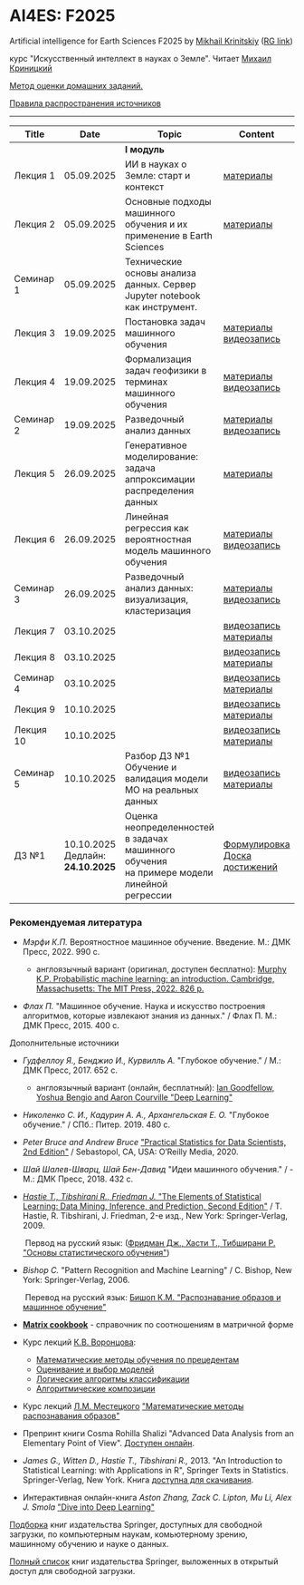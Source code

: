 # AI4ES: F2025
Artificial intelligence for Earth Sciences F2025 by [Mikhail Krinitskiy](https://sail.ocean.ru/staff/mikhail-krinitskiy) ([RG link](https://www.researchgate.net/profile/Mikhail_Krinitskiy))

курс "Искусственный интеллект в науках о Земле". Читает [Михаил Криницкий](https://sail.ocean.ru/staff/mikhail-krinitskiy)<br />

[Метод оценки домашних заданий.](./homeworks_policy.md)<br />

[Правила распространения источников](./resources_policy.md)<br />



-------

| Title | Date | Topic | Content |
| ----- | ---- | ----- | ------- |
|  |  | **I модуль** |  |
| Лекция 1 | 05.09.2025 | ИИ в науках о Земле: старт и контекст | [материалы](https://github.com/MKrinitskiy/HSE-AI4ES-F2025/tree/main/Lect01) |
| Лекция 2 | 05.09.2025 | Основные подходы машинного обучения и их применение в Earth Sciences | [материалы](https://github.com/MKrinitskiy/HSE-AI4ES-F2025/tree/main/Lect02) |
| Семинар 1 | 05.09.2025 | Технические основы анализа данных. Сервер Jupyter notebook как инструмент. |  |
| Лекция 3 | 19.09.2025 | Постановка задач машинного обучения | [материалы](https://github.com/MKrinitskiy/HSE-AI4ES-F2025/tree/main/Lect03)<br />[видеозапись](https://ml4es.ru/links/2025-09-19-hse-ai4es-lect03) |
| Лекция 4 | 19.09.2025 | Формализация задач геофизики в терминах машинного обучения | [материалы](https://github.com/MKrinitskiy/HSE-AI4ES-F2025/tree/main/Lect04)<br />[видеозапись](https://ml4es.ru/links/2025-09-19-hse-ai4es-lect04) |
| Семинар 2 | 19.09.2025 | Разведочный анализ данных | [материалы](https://github.com/MKrinitskiy/HSE-AI4ES-F2025/tree/main/Seminar02)<br />[видеозапись](https://ml4es.ru/links/2025-09-19-hse-ai4es-seminar02) |
| Лекция 5 | 26.09.2025 | Генеративное моделирование: задача аппроксимации распределения данных | [материалы](https://github.com/MKrinitskiy/HSE-AI4ES-F2025/tree/main/Lect05) |
| Лекция 6 | 26.09.2025 | Линейная регрессия как вероятностная модель машинного обучения | [материалы](https://github.com/MKrinitskiy/HSE-AI4ES-F2025/tree/main/Lect06)<br />[видеозапись](https://ml4es.ru/links/2025-09-26-hse-ai4es-lect06) |
| Семинар 3 | 26.09.2025 | Разведочный анализ данных: визуализация, кластеризация | [материалы](https://github.com/MKrinitskiy/HSE-AI4ES-F2025/tree/main/Seminar03)<br />[видеозапись](https://ml4es.ru/links/2025-09-26-hse-ai4es-seminar03) |
| Лекция 7 | 03.10.2025 |  | [видеозапись](https://ml4es.ru/links/2025-10-03-hse-ai4es-lect07)<br />[материалы](https://github.com/MKrinitskiy/HSE-AI4ES-F2025/tree/main/Lect07) |
| Лекция 8 | 03.10.2025 |  | [видеозапись](https://ml4es.ru/links/2025-10-03-hse-ai4es-lect08)<br />[материалы](https://github.com/MKrinitskiy/HSE-AI4ES-F2025/tree/main/Lect08) |
| Семинар 4 | 03.10.2025 |  | [видеозапись](https://ml4es.ru/links/2025-10-03-hse-ai4es-seminar04)<br />[материалы](https://github.com/MKrinitskiy/HSE-AI4ES-F2025/tree/main/Seminar04) |
| Лекция 9 | 10.10.2025 |  | [видеозапись](https://ml4es.ru/links/2025-10-10-hse-ai4es-lect09)<br />[материалы](https://github.com/MKrinitskiy/HSE-AI4ES-F2025/tree/main/Lect09) |
| Лекция 10 | 10.10.2025 |  | [видеозапись](https://ml4es.ru/links/2025-10-10-hse-ai4es-lect10)<br />[материалы](https://github.com/MKrinitskiy/HSE-AI4ES-F2025/tree/main/Lect10) |
| Семинар 5 | 10.10.2025 | Разбор ДЗ №1<br />Обучение и валидация модели МО на реальных данных | [видеозапись](https://ml4es.ru/links/2025-10-10-hse-ai4es-seminar05)<br />[материалы](https://github.com/MKrinitskiy/HSE-AI4ES-F2025/tree/main/Seminar05) |
| ДЗ №1 | 10.10.2025<br />Дедлайн: **24.10.2025** | Оценка неопределенностей в задачах машинного обучения<br />на примере модели линейной регрессии | [Формулировка](https://github.com/MKrinitskiy/HSE-AI4ES-F2025/tree/main/HW01)<br />[Доска достижений]() |



### Рекомендуемая литература

- *Мэрфи К.П.* Вероятностное машинное обучение. Введение. М.: ДМК Пресс, 2022. 990 с.
  - англоязычный вариант (оригинал, доступен бесплатно): [Murphy K.P. Probabilistic machine learning: an introduction. Cambridge, Massachusetts: The MIT Press, 2022. 826 p.](https://probml.github.io/pml-book/book1.html)

- *Флах П.* "Машинное обучение. Наука и искусство построения алгоритмов, которые извлекают знания из данных." / Флах П. М.: ДМК Пресс, 2015. 400 c.

Дополнительные источники

- *Гудфеллоу Я., Бенджио И., Курвилль А.* "Глубокое обучение." / М.: ДМК Пресс, 2017. 652 c.

  - англоязычный вариант (онлайн, бесплатный): [Ian Goodfellow, Yoshua Bengio and Aaron Courville "Deep Learning"](https://www.deeplearningbook.org/)

- *Николенко С. И., Кадурин А. А., Архангельская Е. О.* "Глубокое обучение." / СПб.: Питер. 2019. 480 с.

- *Peter Bruce and Andrew Bruce* ["Practical Statistics for Data Scientists, 2nd Edition"](https://www.oreilly.com/library/view/practical-statistics-for/9781492072935/) / Sebastopol, CA, USA: O’Reilly Media, 2020.

- *Шай Шалев-Шварц, Шай Бен-Давид* "Идеи машинного обучения." / - М.: ДМК Пресс, 2018. 432 c.

- [*Hastie T., Tibshirani R., Friedman J.* "The Elements of Statistical Learning: Data Mining, Inference, and Prediction, Second Edition"](https://web.stanford.edu/~hastie/Papers/ESLII.pdf) / T. Hastie, R. Tibshirani, J. Friedman, 2-е изд., New York: Springer-Verlag, 2009.

  ​	Первод на русский язык: ([Фридман Дж., Хасти Т., Тибширани Р. "Основы статистического обучения"](https://www.ozon.ru/product/osnovy-statisticheskogo-obucheniya-intellektualnyy-analiz-dannyh-logicheskiy-vyvod-i-prognozirovanie-180548799/))

- *Bishop C.* "Pattern Recognition and Machine Learning" / C. Bishop, New York: Springer-Verlag, 2006.

  ​	Перевод на русский язык: [Бишоп К.М. "Распознавание образов и машинное обучение"](https://www.ozon.ru/product/raspoznavanie-obrazov-i-mashinnoe-obuchenie-bishop-kristofer-m-180548800/)

- [**Matrix cookbook**](https://www.math.uwaterloo.ca/~hwolkowi/matrixcookbook.pdf) - справочник по соотношениям в матричной форме

- Курс лекций [К.В. Воронцова](http://www.machinelearning.ru/wiki/index.php?title=%D0%A3%D1%87%D0%B0%D1%81%D1%82%D0%BD%D0%B8%D0%BA:%D0%9A%D0%BE%D0%BD%D1%81%D1%82%D0%B0%D0%BD%D1%82%D0%B8%D0%BD_%D0%92%D0%BE%D1%80%D0%BE%D0%BD%D1%86%D0%BE%D0%B2):
  - [Математические методы обучения по прецедентам](http://www.machinelearning.ru/wiki/images/6/6d/Voron-ML-1.pdf)
  - [Оценивание и выбор моделей](http://www.machinelearning.ru/wiki/images/2/2d/Voron-ML-Modeling.pdf)
  - [Логические алгоритмы классификации](http://www.machinelearning.ru/wiki/images/3/3e/Voron-ML-Logic.pdf)
  - [Алгоритмические композиции](http://www.machinelearning.ru/wiki/images/0/0d/Voron-ML-Compositions.pdf)
  
- Курс лекций [Л.М. Местецкого](http://www.machinelearning.ru/wiki/index.php?title=%D0%A3%D1%87%D0%B0%D1%81%D1%82%D0%BD%D0%B8%D0%BA:Mest) ["Математические методы распознавания образов"](http://www.ccas.ru/frc/papers/mestetskii04course.pdf)

- Препринт книги Cosma Rohilla Shalizi "Advanced Data Analysis from an Elementary Point of View". [Доступен онлайн](https://www.stat.cmu.edu/~cshalizi/ADAfaEPoV/).

- *James G., Witten D., Hastie T., Tibshirani R.,* 2013. "An Introduction to Statistical Learning: with Applications in R", Springer Texts in Statistics. Springer-Verlag, New York. Книга [доступна для скачивания](http://faculty.marshall.usc.edu/gareth-james/ISL/ISLR%20Seventh%20Printing.pdf).

- Интерактивная онлайн-книга *Aston Zhang, Zack C. Lipton, Mu Li, Alex J. Smola* ["Dive into Deep Learning"](http://d2l.ai/) 



[Подборка](https://towardsdatascience.com/springer-has-released-65-machine-learning-and-data-books-for-free-961f8181f189) книг издательства Springer, доступных для свободной загрузки, по компьютерным наукам, комьютерному зрению, машинному обучению и науке о данных.

[Полный список](https://link.springer.com/search/page/3?facet-content-type="Book"&package=openaccess) книг издательства Springer, выложенных в открытый доступ для свободной загрузки.	
